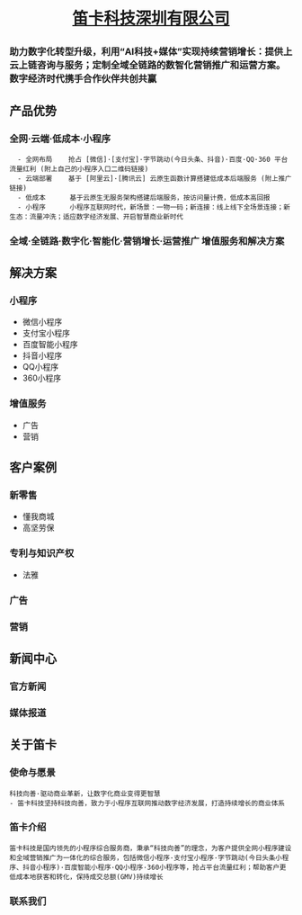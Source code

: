 # <p align="center">[笛卡科技深圳有限公司](http://www.dikait.com "官网")</p>

### 助力数字化转型升级，利用“AI科技+媒体”实现持续营销增长：提供上云上链咨询与服务；定制全域全链路的数智化营销推广和运营方案。数字经济时代携手合作伙伴共创共赢

## 产品优势
### 全网·云端·低成本·小程序
      - 全网布局    抢占 [微信]·[支付宝]·字节跳动(今日头条、抖音)·百度·QQ·360 平台流量红利 (附上自己的小程序入口二维码链接)
      - 云端部署    基于 [阿里云]·[腾讯云] 云原生函数计算搭建低成本后端服务 (附上推广链接)
      - 低成本      基于云原生无服务架构搭建后端服务，按访问量计费，低成本高回报
      - 小程序      小程序互联网时代，新场景：一物一码；新连接：线上线下全场景连接；新生态：流量冲洗；适应数字经济发展、开启智慧商业新时代
### 全域·全链路·数字化·智能化·营销增长·运营推广 增值服务和解决方案

## 解决方案
### 小程序
- 微信小程序
- 支付宝小程序
- 百度智能小程序
- 抖音小程序
- QQ小程序
- 360小程序
### 增值服务
- 广告
- 营销

## 客户案例
### 新零售
- 懂我商城
- 高坚劳保
### 专利与知识产权
- 法雅
### 广告
### 营销

## 新闻中心
### 官方新闻
### 媒体报道

## 关于笛卡
  ### 使命与愿景
    科技向善·驱动商业革新，让数字化商业变得更智慧
    - 笛卡科技坚持科技向善，致力于小程序互联网推动数字经济发展，打造持续增长的商业体系
  ### 笛卡介绍
    笛卡科技是国内领先的小程序综合服务商，秉承“科技向善”的理念，为客户提供全网小程序建设和全域营销推广为一体化的综合服务，包括微信小程序·支付宝小程序·字节跳动(今日头条小程序、抖音小程序)·百度智能小程序·QQ小程序·360小程序等，抢占平台流量红利；帮助客户更低成本地获客和转化，保持成交总额(GMV)持续增长
  ### 
  ### 联系我们
